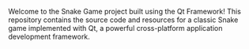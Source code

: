 Welcome to the Snake Game project built using the Qt Framework! This repository contains the source code and resources for a classic Snake game implemented with Qt, a powerful cross-platform application development framework.
